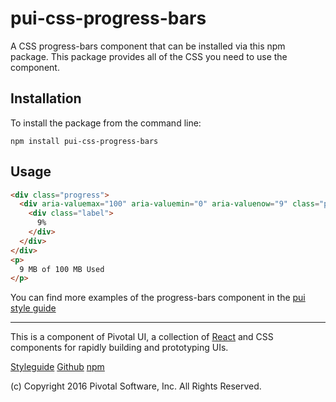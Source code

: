 # pui-css-progress-bars

A CSS progress-bars component that can be installed via this npm package.
This package provides all of the CSS you need to use the component.



## Installation

To install the package from the command line:

```
npm install pui-css-progress-bars
```

## Usage

```html
<div class="progress">
  <div aria-valuemax="100" aria-valuemin="0" aria-valuenow="9" class="progress-bar" role="progressbar" style="width: 9%;">
    <div class="label">
      9%
    </div>
  </div>
</div>
<p>
  9 MB of 100 MB Used
</p>
```


You can find more examples of the progress-bars component in the [pui style guide](http://styleguide.pivotal.io/)


*****************************************

This is a component of Pivotal UI, a collection of [React](https://facebook.github.io/react/) and CSS components for rapidly building and prototyping UIs.

[Styleguide](http://styleguide.pivotal.io)
[Github](https://github.com/pivotal-cf/pivotal-ui)
[npm](https://www.npmjs.com/browse/keyword/pivotal%20ui%20modularized)

(c) Copyright 2016 Pivotal Software, Inc. All Rights Reserved.
